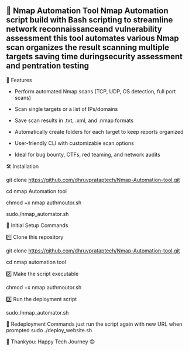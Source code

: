 🔎 Nmap Automation Tool 
Nmap Automation  script build with Bash scripting to streamline network reconnaissanceand vulnerability assessment this tool automates various Nmap scan organizes the result scanning multiple targets saving time duringsecurity assessment and pentration testing
---

🚀 Features 

  * Perform automated Nmap scans (TCP, UDP, OS detection, full port scans)

 * Scan single targets or a list of IPs/domains

 * Save scan results in .txt, .xml, and .nmap formats

* Automatically create folders for each target to keep reports organized

* User-friendly CLI with customizable scan options

* Ideal for bug bounty, CTFs, red teaming, and network audits

🛠️ Installation

git clone  https://github.com/dhruvprataptech/Nmap-Automation-tool.git

cd nmap Automation tool  

chmod +x nmap authmoutor.sh

sudo./nmap_automator.sh

🐧 Initial Setup Commands

1️⃣ Clone this repository

git clone  https://github.com/dhruvprataptech/Nmap-Automation-tool.git

cd nmap automation tool

2️⃣ Make the script executable

chmod +x nmap authmoutor.sh

3️⃣ Run the deployment script

sudo./nmap_automator.sh

🔄 Redeployment Commands
just run the script again with new URL when prompted
sudo ./deploy_website.sh

📢 Thankyou:
Happy Tech Journey 😊


